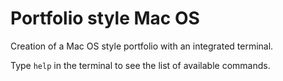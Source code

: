 # Portfolio style Mac OS

Creation of a Mac OS style portfolio with an integrated terminal.

Type `help` in the terminal to see the list of available commands.
